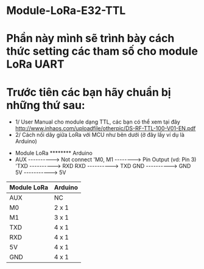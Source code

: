 # Module-LoRa-E32-TTL
# Phần này mình sẽ trình bày cách thức setting các tham số cho module LoRa UART
# Trước tiên các bạn hãy chuẩn bị những thứ sau:
* 1/ User Manual cho module dạng TTL, các bạn có thể xem tại đây http://www.inhaos.com/uploadfile/otherpic/DS-RF-TTL-100-V01-EN.pdf 
* 2/ Cách nối dây giữa LoRa với MCU như bên dưới (ở đây lấy ví dụ là Arduino) 
- Module LoRa ******** Arduino
- AUX      ----------> Not connect
'M0, M1     --------> Pin Output (vd: Pin 3)
'TXD      ----------> RXD 
RXD      ----------> TXD 
GND      ----------> GND
5V      -----------> 5V

| Module LoRa | Arduino |
|--------------|-------|
| AUX | NC |
| M0 | 2 x 1 |
| M1 | 3 x 1 |
| TXD | 4 x 1 |
| RXD | 4 x 1 |
| 5V | 4 x 1 |
| GND | 4 x 1 |
